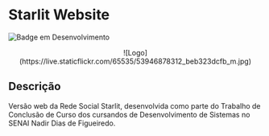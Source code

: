 
# Starlit Website
![Badge em Desenvolvimento](http://img.shields.io/static/v1?label=STATUS&message=EM%20DESENVOLVIMENTO&color=GREEN&style=for-the-badge)


<div align="center">
    ![Logo](https://live.staticflickr.com/65535/53946878312_beb323dcfb_m.jpg)
</div>


## Descrição
 Versão web da Rede Social Starlit, desenvolvida como parte do Trabalho de Conclusão de Curso dos cursandos de Desenvolvimento de Sistemas no SENAI Nadir Dias de Figueiredo.